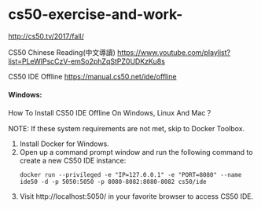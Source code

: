 # cs50-exercise-and-work-


http://cs50.tv/2017/fall/


CS50 Chinese Reading(中文導讀)
https://www.youtube.com/playlist?list=PLeWlPscCzV-emSo2phZqStPZ0UDKzKu8s


CS50 IDE Offline
https://manual.cs50.net/ide/offline

<h4>Windows:</h4>

How To Install CS50 IDE Offline On Windows, Linux And Mac？

NOTE: If these system requirements are not met, skip to Docker Toolbox.
<p>
<ol>
<li>Install Docker for Windows.</li>
<li>Open up a command prompt window and run the following command to create a new CS50 IDE instance:</li>
<p>
<code>docker run --privileged -e "IP=127.0.0.1" -e "PORT=8080" --name ide50 -d -p 5050:5050 -p 8080-8082:8080-8082 cs50/ide</code>

<li>Visit http://localhost:5050/ in your favorite browser to access CS50 IDE.</li>
<ol>
